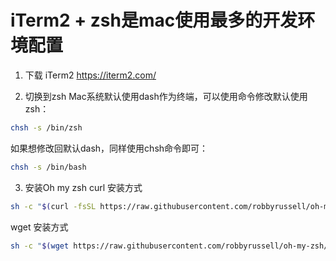# iTerm2 + zsh是mac使用最多的开发环境配置

1. 下载 iTerm2
https://iterm2.com/

2. 切换到zsh
Mac系统默认使用dash作为终端，可以使用命令修改默认使用zsh：
```bash
chsh -s /bin/zsh
```
如果想修改回默认dash，同样使用chsh命令即可：
```bash
chsh -s /bin/bash
```

3. 安装Oh my zsh
curl 安装方式
```bash
sh -c "$(curl -fsSL https://raw.githubusercontent.com/robbyrussell/oh-my-zsh/master/tools/install.sh)"
```
wget 安装方式
```bash
sh -c "$(wget https://raw.githubusercontent.com/robbyrussell/oh-my-zsh/master/tools/install.sh -O -)"
```
